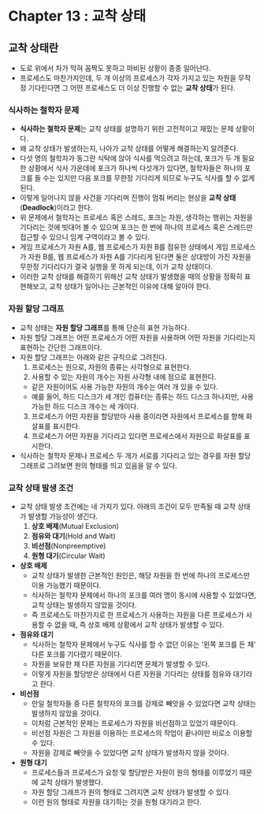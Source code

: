 # Chapter 13 : 교착 상태

## 교착 상태란

- 도로 위에서 차가 막혀 꼼짝도 못하고 마비된 상황이 종종 일어난다.
- 프로세스도 마찬가지인데, 두 개 이상의 프로세스가 각자 가지고 있는 자원을 무작정 기다린다면 그 어떤 프로세스도 더 이상 진행할 수 없는 **교착 상태**가 된다.

### 식사하는 철학자 문제

- **식사하는 철학자 문제**는 교착 상태를 설명하기 위한 고전적이고 재밌는 문제 상황이다.
- 왜 교착 상태가 발생하는지, 나아가 교착 상태를 어떻게 해결하는지 알려준다.
- 다섯 명의 철학자가 동그란 식탁에 앉아 식사를 먹으려고 하는데, 포크가 두 개 필요한 상황에서 식사 가운데에 포크가 하나씩 다섯개가 있다면, 철학자들은 하나의 포크를 들 수는 있지만 다음 포크를 무한정 기다리게 되므로 누구도 식사를 할 수 없게 된다.
- 이렇게 일어나지 않을 사건을 기다리며 진행이 멈춰 버리는 현상을 **교착 상태**(**Deadlock**)이라고 한다.
- 위 문제에서 철학자는 프로세스 혹은 스레드, 포크는 자원, 생각하는 행위는 자원을 기다리는 것에 빗대어 볼 수 있으며 포크는 한 번에 하나의 프로세스 혹은 스레드만 접근할 수 있으니 임계 구역이라고 볼 수 있다.
- 게임 프로세스가 자원 A를, 웹 프로세스가 자원 B를 점유한 상태에서 게임 프로세스가 자원 B를, 웹 프로세스가 자원 A를 기다리게 된다면 둘은 상대방이 가진 자원을 무한정 기다리다가 결국 실행을 못 하게 되는데, 이가 교착 상태이다.
- 이러한 교착 상태를 해결하기 위해선 교착 상태가 발생했을 때의 상황을 정확히 표현해보고, 교착 상태가 일어나는 근본적인 이유에 대해 알아야 한다.

### 자원 할당 그래프

- 교착 상태는 **자원 할당 그래프**를 통해 단순히 표현 가능하다.
- 자원 할당 그래프는 어떤 프로세스가 어떤 자원을 사용하며 어떤 자원을 기다리는지 표현하는 간단한 그래프이다.
- 자원 할당 그래프는 아래와 같은 규칙으로 그려진다.
  1. 프로세스는 원으로, 자원의 종류는 사각형으로 표현한다.
  2. 사용할 수 있는 자원의 개수는 자원 사각형 내에 점으로 표현한다.
    - 같은 자원이어도 사용 가능한 자원의 개수는 여러 개 있을 수 있다.
    - 예를 들어, 하드 디스크가 세 개인 컴퓨터는 종류는 하드 디스크 하나지만, 사용 가능한 하드 디스크 개수는 세 개이다.
  3. 프로세스가 어떤 자원을 할당받아 사용 중이라면 자원에서 프로세스를 향해 화살표를 표시한다.
  4. 프로세스가 어떤 자원을 기다리고 있다면 프로세스에서 자원으로 화살표를 표시한다.
- 식사하는 철학자 문제나 프로세스 두 개가 서로를 기다리고 있는 경우를 자원 할당 그래프로 그려보면 원의 형태를 띄고 있음을 알 수 있다.

### 교착 상태 발생 조건

- 교착 상태 발생 조건에는 네 가지가 있다. 아래의 조건이 모두 만족될 때 교착 상태가 발생할 가능성이 생긴다.
  1. **상호 배제**(Mutual Exclusion)
  2. **점유와 대기**(Hold and Wait)
  3. **비선점**(Nonpreemptive)
  4. **원형 대기**(Circular Wait)
- **상호 배제**
  - 교착 상태가 발생한 근본적인 원인은, 해당 자원을 한 번에 하나의 프로세스만 이용 가능했기 때문이다.
  - 식사하는 철학자 문제에서 하나의 포크를 여러 명이 동시에 사용할 수 있었다면, 교착 상태는 발생하지 않았을 것이다.
  - 즉 프로세스도 마찬가지로 한 프로세스가 사용하는 자원을 다른 프로세스가 사용할 수 없을 때, 즉 상호 배제 상황에서 교착 상태가 발생할 수 있다.
- **점유와 대기**
  - 식사하는 철학자 문제에서 누구도 식사를 할 수 없던 이유는 '왼쪽 포크를 든 채' 다른 포크를 기다렸기 때문이다.
  - 자원을 보유한 채 다른 자원을 기다리면 문제가 발생할 수 있다.
  - 이렇게 자원을 할당받은 상태에서 다른 자원을 기다리는 상태를 점유와 대기라고 한다.
- **비선점**
  - 만일 철학자들 중 다른 철학자의 포크를 강제로 빼앗을 수 있었다면 교착 상태는 발생하지 않았을 것이다.
  - 이처럼 근본적인 문제는 프로세스가 자원을 비선점하고 있었기 때문이다.
  - 비선점 자원은 그 자원을 이용하는 프로세스의 작업이 끝나야만 비로소 이용할 수 있다.
  - 자원을 강제로 빼앗을 수 있었다면 교착 상태가 발생하지 않을 것이다.
- **원형 대기**
  - 프로세스들과 프로세스가 요청 및 할당받은 자원이 원의 형태를 이루었기 때문에 교착 상태가 발생했다.
  - 자원 할당 그래프가 원의 형태로 그려지면 교착 상태가 발생할 수 있다.
  - 이런 원의 형태로 자원을 대기하는 것을 원형 대기라고 한다.